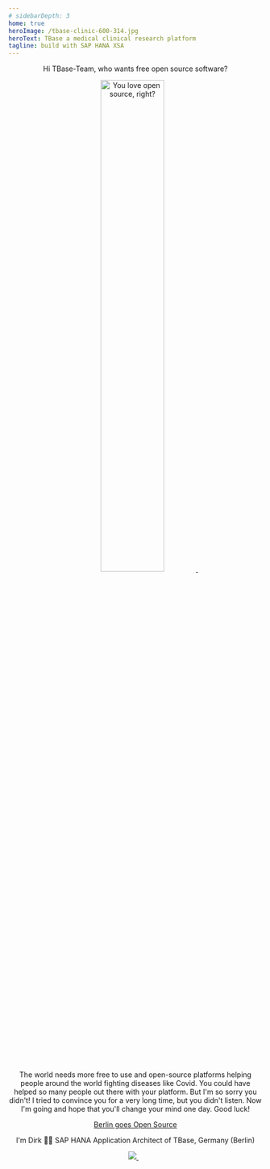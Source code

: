 ```yaml
---
# sidebarDepth: 3
home: true                 
heroImage: /tbase-clinic-600-314.jpg
heroText: TBase a medical clinical research platform
tagline: build with SAP HANA XSA
---
```



  
  <p align='center'>
   Hi TBase-Team, who wants free open source software?
   </p>
  <p align='center'>
<a href="https://i.redd.it/">
    <img alt="You love open source, right?" src="https://i.redd.it/8lcewc38osr71.jpg" width=50% height=50%>
      </a>&nbsp;&nbsp;
</p>
  <p align='center'>
  The world needs more free to use and open-source platforms helping people around the world fighting diseases like Covid. You could have helped so many people out there with your platform. But I'm so sorry you didn't!
I tried to convince you for a very long time, but you didn't listen. Now I'm going and hope that you'll change your mind one day. Good luck!
   </p>
  <p align='center'>
   <a href="https://berlinopensource.de/warum-open-source/">Berlin goes Open Source</a>
   </p>

<p align='center'>
I'm Dirk 👨‍💻 SAP HANA Application Architect of TBase, Germany (Berlin)
</p>
<p align='center'>
  <a href="https://www.linkedin.com/in/raschke-dirk-81507b3a/">
    <img src="https://img.shields.io/badge/linkedin-%230077B5.svg?&style=for-the-badge&logo=linkedin&logoColor=white" />
  </a>&nbsp;&nbsp;
</p>
